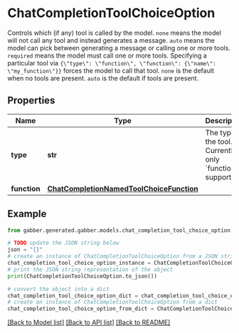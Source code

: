 # ChatCompletionToolChoiceOption

Controls which (if any) tool is called by the model. `none` means the model will not call any tool and instead generates a message. `auto` means the model can pick between generating a message or calling one or more tools. `required` means the model must call one or more tools. Specifying a particular tool via `{\"type\": \"function\", \"function\": {\"name\": \"my_function\"}}` forces the model to call that tool.  `none` is the default when no tools are present. `auto` is the default if tools are present. 

## Properties

Name | Type | Description | Notes
------------ | ------------- | ------------- | -------------
**type** | **str** | The type of the tool. Currently, only &#x60;function&#x60; is supported. | 
**function** | [**ChatCompletionNamedToolChoiceFunction**](ChatCompletionNamedToolChoiceFunction.md) |  | 

## Example

```python
from gabber.generated.gabber.models.chat_completion_tool_choice_option import ChatCompletionToolChoiceOption

# TODO update the JSON string below
json = "{}"
# create an instance of ChatCompletionToolChoiceOption from a JSON string
chat_completion_tool_choice_option_instance = ChatCompletionToolChoiceOption.from_json(json)
# print the JSON string representation of the object
print(ChatCompletionToolChoiceOption.to_json())

# convert the object into a dict
chat_completion_tool_choice_option_dict = chat_completion_tool_choice_option_instance.to_dict()
# create an instance of ChatCompletionToolChoiceOption from a dict
chat_completion_tool_choice_option_from_dict = ChatCompletionToolChoiceOption.from_dict(chat_completion_tool_choice_option_dict)
```
[[Back to Model list]](../README.md#documentation-for-models) [[Back to API list]](../README.md#documentation-for-api-endpoints) [[Back to README]](../README.md)


